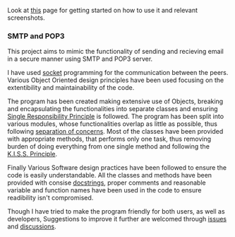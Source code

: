 Look at [this](https://github.com/harshraj22/SMTP_and_POP3/blob/master/use.md) page for getting started on how to use it and relevant screenshots.

### SMTP and POP3
This project aims to mimic the functionality of sending and recieving email in a secure manner using SMTP and POP3 server.

I have used [socket](https://docs.python.org/3/howto/sockets.html) programming for the communication between the peers. Various Object Oriented design principles have been used focusing on the extentibility and maintainability of the code.

The program has been created making extensive use of Objects, breaking and encapsulating the functionalities into separate classes and ensuring [Single Responsibility Principle](https://en.wikipedia.org/wiki/Single-responsibility_principle) is followed. The program has been split into various modules, whose functionalities overlap as little as possible, thus following [separation of concerns](https://en.wikipedia.org/wiki/Separation_of_concerns). Most of the classes have been provided with appropriate methods, that performs only one task, thus removing burden of doing everything from one single method and following the [K.I.S.S. Principle](https://en.wikipedia.org/wiki/KISS_principle).

Finally Various Software design practices have been followed to ensure the code is easily understandable. All the classes and methods have been provided with consise [docstrings](https://github.com/harshraj22/SMTP_and_POP3/blob/934a7dbef975151e0aac2bdc6f8d29d42573f814/assets/core_modules/databases/custom_database_handler.py#L57), proper comments and reasonable variable and function names have been used in the code to ensure readibility isn't compromised.

Though I have tried to make the program friendly for both users, as well as developers, Suggestions to improve it further are welcomed through [issues](https://github.com/harshraj22/SMTP_and_POP3/issues) and [discussions](https://github.com/harshraj22/SMTP_and_POP3/discussions).
